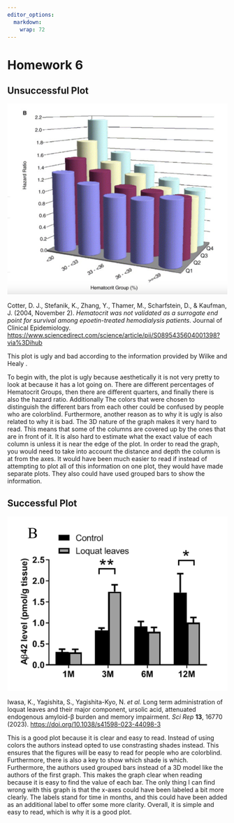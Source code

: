 ```yaml
---
editor_options: 
  markdown: 
    wrap: 72
---
```


# Homework 6

## Unsuccessful Plot

![](Unsuccessful%20Plot.png)

Cotter, D. J., Stefanik, K., Zhang, Y., Thamer, M., Scharfstein, D., &
Kaufman, J. (2004, November 2). *Hematocrit was not validated as a
surrogate end point for survival among epoetin-treated hemodialysis
patients*. Journal of Clinical Epidemiology.
<https://www.sciencedirect.com/science/article/pii/S0895435604001398?via%3Dihub>

This plot is ugly and bad according to the information provided by Wilke
and Healy .

To begin with, the plot is ugly because aesthetically it is not very
pretty to look at because it has a lot going on. There are different
percentages of Hematocrit Groups, then there are different quarters, and
finally there is also the hazard ratio. Additionally The colors that
were chosen to distinguish the different bars from each other could be
confused by people who are colorblind. Furthermore, another reason as to
why it is ugly is also related to why it is bad. The 3D nature of the
graph makes it very hard to read. This means that some of the columns
are covered up by the ones that are in front of it. It is also hard to
estimate what the exact value of each column is unless it is near the
edge of the plot. In order to read the graph, you would need to take
into account the distance and depth the column is at from the axes. It
would have been much easier to read if instead of attempting to plot all
of this information on one plot, they would have made separate plots.
They also could have used grouped bars to show the information.

## Successful Plot

![](Successful%20Plot.png)

Iwasa, K., Yagishita, S., Yagishita-Kyo, N. *et al.* Long term
administration of loquat leaves and their major component, ursolic acid,
attenuated endogenous amyloid-β burden and memory impairment. *Sci Rep*
**13**, 16770 (2023). <https://doi.org/10.1038/s41598-023-44098-3>

This is a good plot because it is clear and easy to read. Instead of
using colors the authors instead opted to use constrasting shades
instead. This ensures that the figures will be easy to read for people
who are colorblind. Furthermore, there is also a key to show which shade
is which. Furthermore, the authors used grouped bars instead of a 3D
model like the authors of the first graph. This makes the graph clear
when reading because it is easy to find the value of each bar. The only
thing I can find wrong with this graph is that the x-axes could have
been labeled a bit more clearly. The labels stand for time in months,
and this could have been added as an additional label to offer some more
clarity. Overall, it is simple and easy to read, which is why it is a
good plot.
